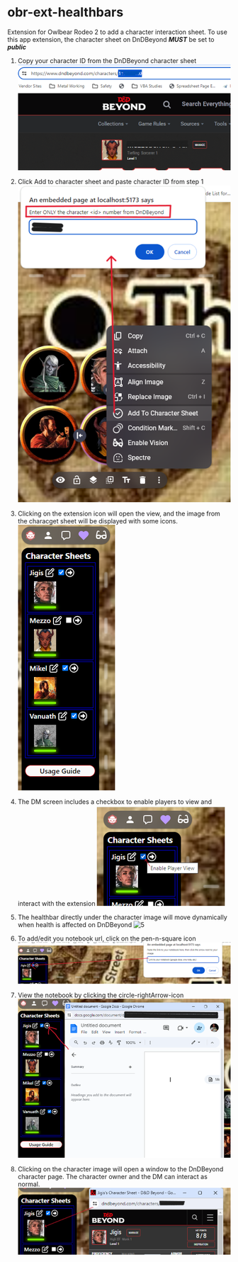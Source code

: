 # obr-ext-healthbars
Extension for Owlbear Rodeo 2 to add a character interaction sheet.
To use this app extension, the character sheet on DnDBeyond ***MUST*** be set to ***public***

1. Copy your character ID from the DnDBeyond character sheet
![1](/screenshots/copy-url.png)

2. Click Add to character sheet and paste character ID from step 1
![2](/screenshots/add-and-paste-url.png)

3. Clicking on the extension icon will open the view, and the image from the characget sheet will be displayed with some icons.
![3](/screenshots/dm-view.png)

4. The DM screen includes a checkbox to enable players to view and interact with the extension
![4](/screenshots/enable-player-view.png)

5. The healthbar directly under the character image will move dynamically when health is affected on DnDBeyond
![5](https://github.com/Leftysloft/obr-ext-healthbars/assets/5694639/1c672602-21f5-45d8-9ae6-8024504a9485)



7. To add/edit you notebook url, click on the pen-n-square icon
![6](screenshots/edit-notebook-page.png)

8. View the notebook by clicking the circle-rightArrow-icon
![7](/screenshots/view-notebook.png)

9. Clicking on the character image will open a window to the DnDBeyond character page.  The character owner and the DM can interact as normal.
![8](/screenshots/view-dndb-character.png)
